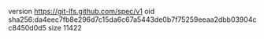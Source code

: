 version https://git-lfs.github.com/spec/v1
oid sha256:da4eec7fb8e296d7c15da6c67a5443de0b7f75259eeaa2dbb03904cc8450d0d5
size 11422
